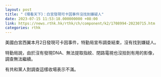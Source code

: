 ```yaml
---
layout: post
title: "《環看天下》：白宮發現可卡因事件沒找到嫌疑人"
date: 2023-07-15 11:53:18.000000000 +08:00
link: https://news.rthk.hk/rthk/ch/component/k2/1708994-20230715.htm
categories: rthk
---
```


美國白宮西翼本月2日發現可卡因事件，特勤局宣布調查結束，沒有找到嫌疑人。

特勤局說，由於沒有發現DNA、無法提取指紋、閉路電視也沒拍到有用的影像，調查無法繼續。

有共和黨人對調查這樣收場表示不滿。
